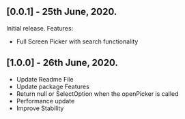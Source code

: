 ## [0.0.1] - 25th June, 2020.

Initial release.
Features:
- Full Screen Picker with search functionality

## [1.0.0] - 26th June, 2020.
- Update Readme File
- Update package Features
- Return null or SelectOption when the openPicker is called
- Performance update
- Improve Stability